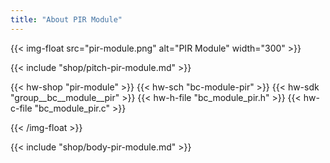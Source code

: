 ```yaml
---
title: "About PIR Module"
---
```


{{< img-float src="pir-module.png" alt="PIR Module" width="300" >}}

{{< include "shop/pitch-pir-module.md" >}}

{{< hw-shop "pir-module" >}}
{{< hw-sch "bc-module-pir" >}}
{{< hw-sdk "group__bc__module__pir" >}}
{{< hw-h-file "bc_module_pir.h" >}}
{{< hw-c-file "bc_module_pir.c" >}}

{{< /img-float >}}

{{< include "shop/body-pir-module.md" >}}
